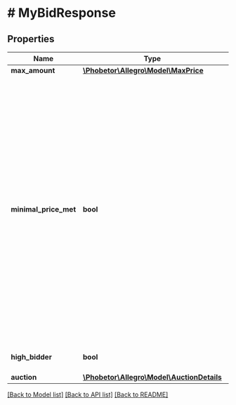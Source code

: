 # # MyBidResponse

## Properties

Name | Type | Description | Notes
------------ | ------------- | ------------- | -------------
**max_amount** | [**\Phobetor\Allegro\Model\MaxPrice**](MaxPrice.md) |  |
**minimal_price_met** | **bool** | This indicates if the minimal price of the auction has been met or is not set at all. A minimal price can be set by the seller and is the minimum amount the seller is willing to sell the item for. If the highest bid is not higher than the minimal price when the auction ends, the listing ends and the item is not sold. | [optional]
**high_bidder** | **bool** | Is this bid currently winning? |
**auction** | [**\Phobetor\Allegro\Model\AuctionDetails**](AuctionDetails.md) |  |

[[Back to Model list]](../../README.md#models) [[Back to API list]](../../README.md#endpoints) [[Back to README]](../../README.md)
